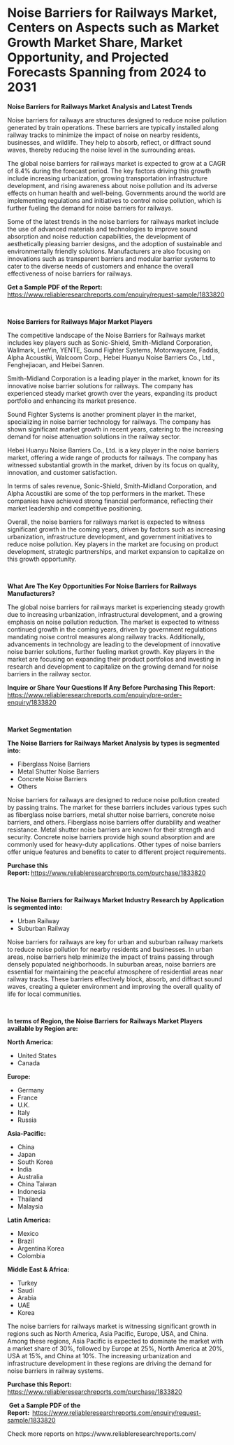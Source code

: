 <p><h1>Noise Barriers for Railways Market, Centers on Aspects such as Market Growth Market Share, Market Opportunity, and Projected Forecasts Spanning from 2024 to 2031</h1></p><p><strong>Noise Barriers for Railways Market Analysis and Latest Trends</strong></p>
<p><p>Noise barriers for railways are structures designed to reduce noise pollution generated by train operations. These barriers are typically installed along railway tracks to minimize the impact of noise on nearby residents, businesses, and wildlife. They help to absorb, reflect, or diffract sound waves, thereby reducing the noise level in the surrounding areas.</p><p>The global noise barriers for railways market is expected to grow at a CAGR of 8.4% during the forecast period. The key factors driving this growth include increasing urbanization, growing transportation infrastructure development, and rising awareness about noise pollution and its adverse effects on human health and well-being. Governments around the world are implementing regulations and initiatives to control noise pollution, which is further fueling the demand for noise barriers for railways.</p><p>Some of the latest trends in the noise barriers for railways market include the use of advanced materials and technologies to improve sound absorption and noise reduction capabilities, the development of aesthetically pleasing barrier designs, and the adoption of sustainable and environmentally friendly solutions. Manufacturers are also focusing on innovations such as transparent barriers and modular barrier systems to cater to the diverse needs of customers and enhance the overall effectiveness of noise barriers for railways.</p></p>
<p><strong>Get a Sample PDF of the Report:&nbsp;</strong> <a href="https://www.reliableresearchreports.com/enquiry/request-sample/1833820">https://www.reliableresearchreports.com/enquiry/request-sample/1833820</a></p>
<p>&nbsp;</p>
<p><strong>Noise Barriers for Railways Major Market Players</strong></p>
<p><p>The competitive landscape of the Noise Barriers for Railways market includes key players such as Sonic-Shield, Smith-Midland Corporation, Wallmark, LeeYin, YENTE, Sound Fighter Systems, Motorwaycare, Faddis, Alpha Acoustiki, Walcoom Corp., Hebei Huanyu Noise Barriers Co., Ltd., Fenghejiaoan, and Heibei Sanren.</p><p>Smith-Midland Corporation is a leading player in the market, known for its innovative noise barrier solutions for railways. The company has experienced steady market growth over the years, expanding its product portfolio and enhancing its market presence.</p><p>Sound Fighter Systems is another prominent player in the market, specializing in noise barrier technology for railways. The company has shown significant market growth in recent years, catering to the increasing demand for noise attenuation solutions in the railway sector.</p><p>Hebei Huanyu Noise Barriers Co., Ltd. is a key player in the noise barriers market, offering a wide range of products for railways. The company has witnessed substantial growth in the market, driven by its focus on quality, innovation, and customer satisfaction.</p><p>In terms of sales revenue, Sonic-Shield, Smith-Midland Corporation, and Alpha Acoustiki are some of the top performers in the market. These companies have achieved strong financial performance, reflecting their market leadership and competitive positioning.</p><p>Overall, the noise barriers for railways market is expected to witness significant growth in the coming years, driven by factors such as increasing urbanization, infrastructure development, and government initiatives to reduce noise pollution. Key players in the market are focusing on product development, strategic partnerships, and market expansion to capitalize on this growth opportunity.</p></p>
<p>&nbsp;</p>
<p><strong>What Are The Key Opportunities For Noise Barriers for Railways Manufacturers?</strong></p>
<p><p>The global noise barriers for railways market is experiencing steady growth due to increasing urbanization, infrastructural development, and a growing emphasis on noise pollution reduction. The market is expected to witness continued growth in the coming years, driven by government regulations mandating noise control measures along railway tracks. Additionally, advancements in technology are leading to the development of innovative noise barrier solutions, further fueling market growth. Key players in the market are focusing on expanding their product portfolios and investing in research and development to capitalize on the growing demand for noise barriers in the railway sector.</p></p>
<p><strong>Inquire or Share Your Questions If Any Before Purchasing This Report:</strong> <a href="https://www.reliableresearchreports.com/enquiry/pre-order-enquiry/1833820">https://www.reliableresearchreports.com/enquiry/pre-order-enquiry/1833820</a></p>
<p>&nbsp;</p>
<p><strong>Market Segmentation</strong></p>
<p><strong>The Noise Barriers for Railways Market Analysis by types is segmented into:</strong></p>
<p><ul><li>Fiberglass Noise Barriers</li><li>Metal Shutter Noise Barriers</li><li>Concrete Noise Barriers</li><li>Others</li></ul></p>
<p><p>Noise barriers for railways are designed to reduce noise pollution created by passing trains. The market for these barriers includes various types such as fiberglass noise barriers, metal shutter noise barriers, concrete noise barriers, and others. Fiberglass noise barriers offer durability and weather resistance. Metal shutter noise barriers are known for their strength and security. Concrete noise barriers provide high sound absorption and are commonly used for heavy-duty applications. Other types of noise barriers offer unique features and benefits to cater to different project requirements.</p></p>
<p><strong>Purchase this Report:&nbsp;</strong><a href="https://www.reliableresearchreports.com/purchase/1833820">https://www.reliableresearchreports.com/purchase/1833820</a></p>
<p>&nbsp;</p>
<p><strong>The Noise Barriers for Railways Market Industry Research by Application is segmented into:</strong></p>
<p><ul><li>Urban Railway</li><li>Suburban Railway</li></ul></p>
<p><p>Noise barriers for railways are key for urban and suburban railway markets to reduce noise pollution for nearby residents and businesses. In urban areas, noise barriers help minimize the impact of trains passing through densely populated neighborhoods. In suburban areas, noise barriers are essential for maintaining the peaceful atmosphere of residential areas near railway tracks. These barriers effectively block, absorb, and diffract sound waves, creating a quieter environment and improving the overall quality of life for local communities.</p></p>
<p>&nbsp;</p>
<p><strong>In terms of Region, the Noise Barriers for Railways Market Players available by Region are:</strong></p>
<p>
    <p> <strong> North America: </strong>
        <ul>
            <li>United States</li>
            <li>Canada</li>
        </ul>
        </p> 
    <p> <strong> Europe: </strong>
        <ul>
            <li>Germany</li>
            <li>France</li>
            <li>U.K.</li>
            <li>Italy</li>
            <li>Russia</li>
        </ul>
        </p> 
    <p> <strong> Asia-Pacific: </strong>
        <ul>
            <li>China</li>
            <li>Japan</li>
            <li>South Korea</li>
            <li>India</li>
            <li>Australia</li>
            <li>China Taiwan</li>
            <li>Indonesia</li>
            <li>Thailand</li>
            <li>Malaysia</li>
        </ul>
        </p> 
    <p> <strong> Latin America: </strong>
        <ul>
            <li>Mexico</li>
            <li>Brazil</li>
            <li>Argentina Korea</li>
            <li>Colombia</li>
        </ul>
        </p> 
    <p> <strong> Middle East & Africa: </strong>
        <ul>
            <li>Turkey</li>
            <li>Saudi</li>
            <li>Arabia</li>
            <li>UAE</li>
            <li>Korea</li>
        </ul>
    </p>
    </p>
<p><p>The noise barriers for railways market is witnessing significant growth in regions such as North America, Asia Pacific, Europe, USA, and China. Among these regions, Asia Pacific is expected to dominate the market with a market share of 30%, followed by Europe at 25%, North America at 20%, USA at 15%, and China at 10%. The increasing urbanization and infrastructure development in these regions are driving the demand for noise barriers in railway systems.</p></p>
<p><strong>Purchase this Report: </strong><a href="https://www.reliableresearchreports.com/purchase/1833820">https://www.reliableresearchreports.com/purchase/1833820</a></p>
<p>&nbsp;<strong>Get a Sample PDF of the Report:&nbsp;&nbsp;</strong><a href="https://www.reliableresearchreports.com/enquiry/request-sample/1833820">https://www.reliableresearchreports.com/enquiry/request-sample/1833820</a></p>
<p><strong></strong></p>
<p>Check more reports on https://www.reliableresearchreports.com/</p>